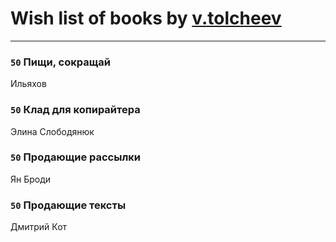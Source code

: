 # Wish list of books by [v.tolcheev](http://vk.com/id73732330)
---

### `50` Пищи, сокращай
Ильяхов

### `50` Клад для копирайтера
Элина Слободянюк

### `50` Продающие рассылки
Ян Броди

### `50` Продающие тексты
Дмитрий Кот

